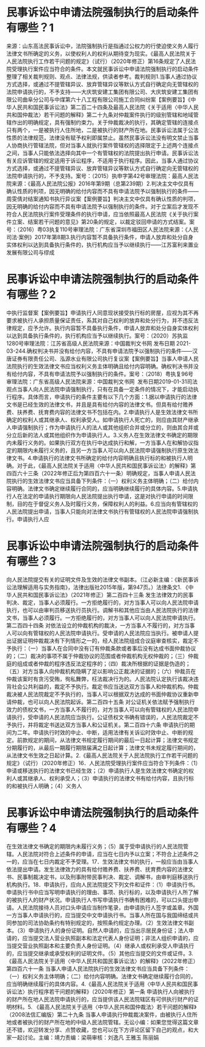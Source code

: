 # 民事诉讼中申请法院强制执行的启动条件有哪些？1

来源：山东高法民事诉讼中，法院强制执行是指通过公权力的行使迫使义务人履行法律文书所确定的义务，以使权利人的权利从期待变为现实。《最高人民法院关于人民法院执行工作若干问题的规定》（试行）（2020年修正）第16条规定了人民法院受理执行案件应当符合的条件。本文就民事诉讼中申请法院强制执行的启动条件整理了相关裁判规则、观点、法律法规，供读者参考。裁判规则1.当事人通过协议方式选择，或通过不提管辖异议、放弃管辖异议等默认方式自行确定向无管辖权的法院申请执行的，不予支持——大庆筑安建工集团有限公司、大庆筑安建工集团有限公司曲阜分公司与中煤第六十八工程有限公司施工合同纠纷案【案例要旨】《中华人民共和国民事诉讼法》第二百二十四条及最高人民法院《关于适用〈中华人民共和国仲裁法〉若干问题的解释》第二十九条对仲裁案件执行的级别管辖和地域管辖作出的明确规定，具有强制约束力。关于仲裁裁决的执行，其确定管辖的连接点只有两个，一是被执行人住所地，二是被执行的财产所在地。民事诉讼法属于公法性质的法律规范，法律没有赋予权利即属禁止。虽然民事诉讼法没有明文禁止当事人协商执行管辖法院，但对当事人就执行案件管辖权的选择限定于上述两个连接点之间，当事人只能依法选择向其中一个有管辖权的法院提出执行申请。民事诉讼法有关应诉管辖的规定适用于诉讼程序，不适用于执行程序。因此，当事人通过协议方式选择，或通过不提管辖异议、放弃管辖异议等默认方式自行确定向无管辖权的法院申请执行的，不予支持。案号：（2015）执申字第42号审理法院：最高人民法院来源：《最高人民法院公报》2016年第9期（总第239期）2.判决主文中仅具有确认性质的判项，因无明确的给付内容而不具有申请法院予以强制执行的条件——周雯倩对结案通知书执行异议案【案例要旨】判决主文中仅具有确认性质的判项，因无明确的给付内容而不具有申请法院予以强制执行的条件。对于立案后才发现不符合人民法院执行案件受理条件的执行申请，应当依照最高人民法院《关于执行案件立案、结案若干问题的意见》第20条的规定，以裁定驳回申请的方式结案。案号：（2016）粤03执复110号审理法院：广东省深圳市福田区人民法院来源：《人民司法·案例》2017年第8期3.执行内容暂不具备执行条件，申请人放弃和处分自身实体权利以达到具备执行条件的，执行机构应当予以继续执行——江苏富利来置业发展有限公司与缪成

# 民事诉讼中申请法院强制执行的启动条件有哪些？2

中执行监督案【案例要旨】申请执行人同意现状接受执行标的房屋，应视为其不再要求被执行人承担质量保证责任，系其对自己权利的放弃和处分行为，并不违反法律规定，应予允许。执行内容暂不具备执行条件，申请人放弃和处分自身实体权利以达到具备执行条件的，执行机构应当予以继续执行。案号：（2020）苏执监1280号审理法院：江苏省高级人民法院来源：中国裁判文书网 发布日期 2021-03-244.确权判决书并没有给付内容，不具有申请法院予以强制执行的条件——汉唐证券有限责任公司、泓源水业有限公司执行复议案【案例要旨】当事人申请人民法院执行的生效法律文书应当权利义务主体明确且给付内容明确。确权判决书并没有给付内容，不具有申请法院予以强制执行的条件。案号：（2018）粤执复96号审理法院：广东省高级人民法院来源：中国裁判文书网  发布日期2019-01-31司法观点当事人向人民法院申请强制执行，只有在具备一定条件的情况下，才能启动执行程序。具体而言，申请执行的条件主要有以下几个方面：1.据以申请执行的法律文书是已经生效的法律文书，并且是具有给付内容的法律文书。但具有给付赡养费、扶养费、抚育费内容的法律文书不包括在内。2.申请执行人是生效法律文书所确定的权利人或其继承人、权利承受人。如申请执行人死亡的，则应由其财产继承人申请强制执行；作为申请执行人的法人或其他组织合并或分立的，则由其合并或分立后新的法人或其他组织作为申请执行人。3.义务人在生效法律文书确定的期限内未履行义务的。如果执行双方在执行中达成执行和解，一方当事人在和解协议指定的期限内未履行义务的，且另一方当事人可以向人民法院申请强制执行原生效法律文书。4.申请执行的法律文书所确定的给付内容明确且执行标的和被执行人明确。对于此，《最高人民法院关于适用〈中华人民共和国民事诉讼法〉的解释》第四百六十三条（2022年修正后为第四百六十一条）明确规定，当事人申请人民法院执行的生效法律文书应当具备下列条件：（一）权利义务主体明确；（二）给付内容明确。法律文书确定继续履行合同的，应当明确继续履行的具体内容。5.申请执行人在法定的申请执行期限向人民法院提出执行申请，这是对执行申请的时间限制，目的在于督促义务人及时履行义务，保障权利人的利益。6.应当向有管辖权的人民法院提出申请，当事人只能向对法律文书执行有管辖权的人民法院申请强制执行。申请执行人应

# 民事诉讼中申请法院强制执行的启动条件有哪些？3

向人民法院提交有关的证明文件及生效的法律文书副本。（江必新主编：《新民事诉讼法理解适用与实务指南》，法律出版社2015年版，第947页。）法律条文1. 《中华人民共和国民事诉讼法》（2021年修正）第二百四十三条 发生法律效力的民事判决、裁定，当事人必须履行。一方拒绝履行的，对方当事人可以向人民法院申请执行，也可以由审判员移送执行员执行。调解书和其他应当由人民法院执行的法律文书，当事人必须履行。一方拒绝履行的，对方当事人可以向人民法院申请执行。第二百四十四条 对依法设立的仲裁机构的裁决，一方当事人不履行的，对方当事人可以向有管辖权的人民法院申请执行。受申请的人民法院应当执行。被申请人提出证据证明仲裁裁决有下列情形之一的，经人民法院组成合议庭审查核实，裁定不予执行：（一）当事人在合同中没有订有仲裁条款或者事后没有达成书面仲裁协议的；（二）裁决的事项不属于仲裁协议的范围或者仲裁机构无权仲裁的；（三）仲裁庭的组成或者仲裁的程序违反法定程序的；（四）裁决所根据的证据是伪造的；（五）对方当事人向仲裁机构隐瞒了足以影响公正裁决的证据的；（六）仲裁员在仲裁该案时有贪污受贿，徇私舞弊，枉法裁决行为的。人民法院认定执行该裁决违背社会公共利益的，裁定不予执行。裁定书应当送达双方当事人和仲裁机构。仲裁裁决被人民法院裁定不予执行的，当事人可以根据双方达成的书面仲裁协议重新申请仲裁，也可以向人民法院起诉。第二百四十五条 对公证机关依法赋予强制执行效力的债权文书，一方当事人不履行的，对方当事人可以向有管辖权的人民法院申请执行，受申请的人民法院应当执行。公证债权文书确有错误的，人民法院裁定不予执行，并将裁定书送达双方当事人和公证机关。第二百四十六条 申请执行的期间为二年。申请执行时效的中止、中断，适用法律有关诉讼时效中止、中断的规定。前款规定的期间，从法律文书规定履行期间的最后一日起计算；法律文书规定分期履行的，从最后一期履行期限届满之日起计算；法律文书未规定履行期间的，从法律文书生效之日起计算。2.《最高人民法院关于人民法院执行工作若干问题的规定》（试行）（2020年修正）16．人民法院受理执行案件应当符合下列条件：（1）申请或移送执行的法律文书已经生效；（2）申请执行人是生效法律文书确定的权利人或其继承人、权利承受人；（3）申请执行的法律文书有给付内容，且执行标的和被执行人明确；（4）义务人

# 民事诉讼中申请法院强制执行的启动条件有哪些？4

在生效法律文书确定的期限内未履行义务；（5）属于受申请执行的人民法院管辖。人民法院对符合上述条件的申请，应当在七日内予以立案；不符合上述条件之一的，应当在七日内裁定不予受理。17．生效法律文书的执行，一般应当由当事人依法提出申请。发生法律效力的具有给付赡养费、扶养费、抚育费内容的法律文书、民事制裁决定书，以及刑事附带民事判决、裁定、调解书，由审判庭移送执行机构执行。18．申请执行，应向人民法院提交下列文件和证件：（1）申请执行书。申请执行书中应当写明申请执行的理由、事项、执行标的，以及申请执行人所了解的被执行人的财产状况。申请执行人书写申请执行书确有困难的，可以口头提出申请。人民法院接待人员对口头申请应当制作笔录，由申请执行人签字或盖章。外国一方当事人申请执行的，应当提交中文申请执行书。当事人所在国与我国缔结或共同参加的司法协助条约有特别规定的，按照条约规定办理。（2）生效法律文书副本。（3）申请执行人的身份证明。自然人申请的，应当出示居民身份证；法人申请的，应当提交法人营业执照副本和法定代表人身份证明；非法人组织申请的，应当提交营业执照副本和主要负责人身份证明。（4）继承人或权利承受人申请执行的，应当提交继承或承受权利的证明文件。（5）其他应当提交的文件或证件。3.《最高人民法院关于适用〈中华人民共和国民事诉讼法〉的解释》（2022年修正）第四百六十一条 当事人申请人民法院执行的生效法律文书应当具备下列条件：（一）权利义务主体明确；（二）给付内容明确。法律文书确定继续履行合同的，应当明确继续履行的具体内容。4.《最高人民法院关于适用〈中华人民共和国民事诉讼法〉执行程序若干问题的解释》（2020年修正）第一条 申请执行人向被执行的财产所在地人民法院申请执行的，应当提供该人民法院辖区有可供执行财产的证明材料。5. 《最高人民法院关于适用〈中华人民共和国仲裁法〉若干问题的解释》（2008法信汇编版）第二十九条 当事人申请执行仲裁裁决案件，由被执行人住所地或者被执行的财产所在地的中级人民法院管辖。无讼小编：如果您觉得这篇文章还不错，欢迎转发分享、点赞收藏，您也可以在下方评论区留下自己的观点，和大家一起讨论。主编：靖力责编：梁萌审核：刘逸凡 王雅玉 陈丽娟

